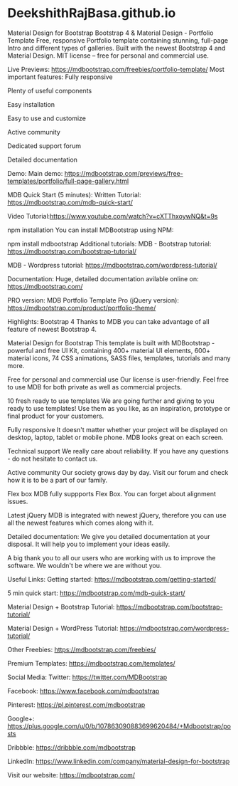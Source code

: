 # DeekshithRajBasa.github.io


Material Design for Bootstrap
Bootstrap 4 & Material Design - Portfolio Template
Free, responsive Portfolio template containing stunning, full-page Intro and different types of galleries. Built with the newest Bootstrap 4 and Material Design. MIT license – free for personal and commercial use.

Live Previews:
https://mdbootstrap.com/freebies/portfolio-template/
Most important features:
Fully responsive

Plenty of useful components

Easy installation

Easy to use and customize

Active community

Dedicated support forum

Detailed documentation

Demo:
Main demo: https://mdbootstrap.com/previews/free-templates/portfolio/full-page-gallery.html

MDB Quick Start (5 minutes):
Written Tutorial: https://mdbootstrap.com/mdb-quick-start/

Video Tutorial:https://www.youtube.com/watch?v=cXTThxoywNQ&t=9s

npm installation You can install MDBootstrap using NPM:

npm install mdbootstrap
Additional tutorials:
MDB - Bootstrap tutorial: https://mdbootstrap.com/bootstrap-tutorial/

MDB - Wordpress tutorial: https://mdbootstrap.com/wordpress-tutorial/

Documentation:
Huge, detailed documentation avilable online on: https://mdbootstrap.com/

PRO version:
MDB Portfolio Template Pro (jQuery version): https://mdbootstrap.com/product/portfolio-theme/

Highlights:
Bootstrap 4
Thanks to MDB you can take advantage of all feature of newest Bootstrap 4.

Material Design for Bootstrap
This template is built with MDBootstrap - powerful and free UI Kit, containing 400+ material UI elements, 600+ material icons, 74 CSS animations, SASS files, templates, tutorials and many more.

Free for personal and commercial use
Our license is user-friendly. Feel free to use MDB for both private as well as commercial projects.

10 fresh ready to use templates
We are going further and giving to you ready to use templates! Use them as you like, as an inspiration, prototype or final product for your customers.

Fully responsive
It doesn't matter whether your project will be displayed on desktop, laptop, tablet or mobile phone. MDB looks great on each screen.

Technical support
We really care about reliability. If you have any questions - do not hesitate to contact us.

Active community
Our society grows day by day. Visit our forum and check how it is to be a part of our family.

Flex box
MDB fully suppports Flex Box. You can forget about alignment issues.

Latest jQuery
MDB is integrated with newest jQuery, therefore you can use all the newest features which comes along with it.

Detailed documentation:
We give you detailed documentation at your disposal. It will help you to implement your ideas easily.

A big thank you to all our users who are working with us to improve the software. We wouldn't be where we are without you.

Useful Links:
Getting started: https://mdbootstrap.com/getting-started/

5 min quick start: https://mdbootstrap.com/mdb-quick-start/

Material Design + Bootstrap Tutorial: https://mdbootstrap.com/bootstrap-tutorial/

Material Design + WordPress Tutorial: https://mdbootstrap.com/wordpress-tutorial/

Other Freebies: https://mdbootstrap.com/freebies/

Premium Templates: https://mdbootstrap.com/templates/

Social Media:
Twitter: https://twitter.com/MDBootstrap

Facebook: https://www.facebook.com/mdbootstrap

Pinterest: https://pl.pinterest.com/mdbootstrap

Google+: https://plus.google.com/u/0/b/107863090883699620484/+Mdbootstrap/posts

Dribbble: https://dribbble.com/mdbootstrap

LinkedIn: https://www.linkedin.com/company/material-design-for-bootstrap

Visit our website: https://mdbootstrap.com/
